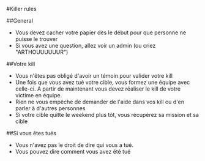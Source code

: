 #Killer rules

##General
* Vous devez cacher votre papier dès le début pour que personne ne puisse le trouver
* Si vous avez une question, allez voir un admin (ou criez "ARTHOUUUUUUR")

##Votre kill
* Vous n'êtes pas obligé d'avoir un témoin pour valider votre kill
* Une fois que vous avez tué votre cible, vous formez une équipe avec celle-ci. A partir de maintenant vous devez réaliser le kill de votre victime en équipe.
* Rien ne vous empêche de demander de l'aide dans vos kill ou d'en parler à d'autres personnes
* Si votre cible quitte le weekend plus tôt, vous récupérez sa mission et sa cible

##Si vous êtes tués
* Vous n'avez pas le droit de dire qui vous a tué.
* Vous pouvez dire comment vous avez été tué






